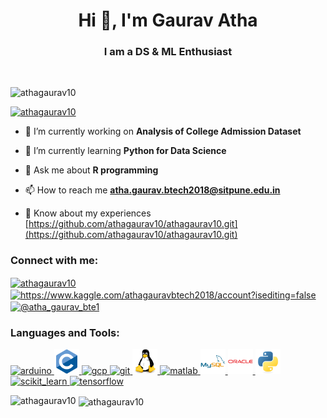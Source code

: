 <h1 align="center">Hi 👋, I'm Gaurav Atha</h1>

<h3 align="center">I am a DS & ML Enthusiast</h3>
<img src="https://s27389.pcdn.co/wp-content/uploads/2021/07/data-science-predictions-for-near-future-1024x440.jpeg.optimal.jpeg" alt="" >
<p align="left"> <img src="https://komarev.com/ghpvc/?username=athagaurav10&label=Profile%20views&color=0e75b6&style=flat" alt="athagaurav10" /> </p>

<p align="left"> <a href="https://github.com/ryo-ma/github-profile-trophy"><img src="https://github-profile-trophy.vercel.app/?username=athagaurav10" alt="athagaurav10" /></a> </p>

- 🔭 I’m currently working on **Analysis of College Admission Dataset**

- 🌱 I’m currently learning **Python for Data Science**

- 💬 Ask me about **R programming**

- 📫 How to reach me **atha.gaurav.btech2018@sitpune.edu.in**

- 📄 Know about my experiences [https://github.com/athagaurav10/athagaurav10.git](https://github.com/athagaurav10/athagaurav10.git)

<h3 align="left">Connect with me:</h3>
<p align="left">
<a href="https://linkedin.com/in/athagaurav10" target="blank"><img align="center" src="https://raw.githubusercontent.com/rahuldkjain/github-profile-readme-generator/master/src/images/icons/Social/linked-in-alt.svg" alt="athagaurav10" height="30" width="40" /></a>
<a href="https://kaggle.com/https://www.kaggle.com/athagauravbtech2018/account?isediting=false" target="blank"><img align="center" src="https://raw.githubusercontent.com/rahuldkjain/github-profile-readme-generator/master/src/images/icons/Social/kaggle.svg" alt="https://www.kaggle.com/athagauravbtech2018/account?isediting=false" height="30" width="40" /></a>
<a href="https://www.hackerrank.com/@atha_gaurav_bte1" target="blank"><img align="center" src="https://raw.githubusercontent.com/rahuldkjain/github-profile-readme-generator/master/src/images/icons/Social/hackerrank.svg" alt="@atha_gaurav_bte1" height="30" width="40" /></a>
</p>

<h3 align="left">Languages and Tools:</h3>
<p align="left"> <a href="https://www.arduino.cc/" target="_blank"> <img src="https://cdn.worldvectorlogo.com/logos/arduino-1.svg" alt="arduino" width="40" height="40"/> </a> <a href="https://www.cprogramming.com/" target="_blank"> <img src="https://raw.githubusercontent.com/devicons/devicon/master/icons/c/c-original.svg" alt="c" width="40" height="40"/> </a> <a href="https://cloud.google.com" target="_blank"> <img src="https://www.vectorlogo.zone/logos/google_cloud/google_cloud-icon.svg" alt="gcp" width="40" height="40"/> </a> <a href="https://git-scm.com/" target="_blank"> <img src="https://www.vectorlogo.zone/logos/git-scm/git-scm-icon.svg" alt="git" width="40" height="40"/> </a> <a href="https://www.linux.org/" target="_blank"> <img src="https://raw.githubusercontent.com/devicons/devicon/master/icons/linux/linux-original.svg" alt="linux" width="40" height="40"/> </a> <a href="https://www.mathworks.com/" target="_blank"> <img src="https://upload.wikimedia.org/wikipedia/commons/2/21/Matlab_Logo.png" alt="matlab" width="40" height="40"/> </a> <a href="https://www.mysql.com/" target="_blank"> <img src="https://raw.githubusercontent.com/devicons/devicon/master/icons/mysql/mysql-original-wordmark.svg" alt="mysql" width="40" height="40"/> </a> <a href="https://www.oracle.com/" target="_blank"> <img src="https://raw.githubusercontent.com/devicons/devicon/master/icons/oracle/oracle-original.svg" alt="oracle" width="40" height="40"/> </a> <a href="https://www.python.org" target="_blank"> <img src="https://raw.githubusercontent.com/devicons/devicon/master/icons/python/python-original.svg" alt="python" width="40" height="40"/> </a> <a href="https://scikit-learn.org/" target="_blank"> <img src="https://upload.wikimedia.org/wikipedia/commons/0/05/Scikit_learn_logo_small.svg" alt="scikit_learn" width="40" height="40"/> </a> <a href="https://www.tensorflow.org" target="_blank"> <img src="https://www.vectorlogo.zone/logos/tensorflow/tensorflow-icon.svg" alt="tensorflow" width="40" height="40"/> </a> </p>

<p><img align="left" src="https://github-readme-stats.vercel.app/api/top-langs?username=athagaurav10&show_icons=true&locale=en&layout=compact" alt="athagaurav10" /></p>

<p>&nbsp;<img align="center" src="https://github-readme-stats.vercel.app/api?username=athagaurav10&show_icons=true&locale=en" alt="athagaurav10" /></p>
